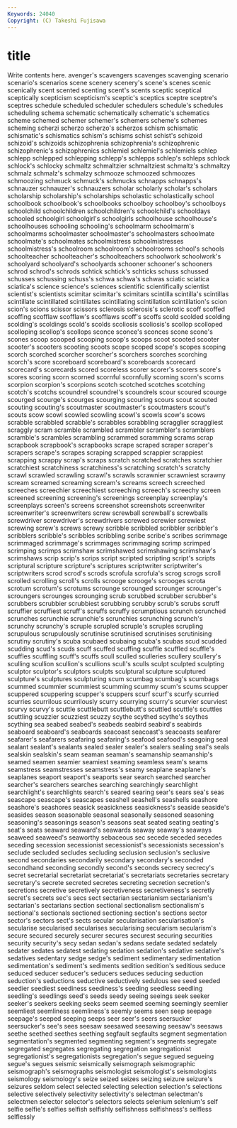 ```yaml
---
Keywords: 24040 
Copyright: (C) Takeshi Fujisawa
---
```


# title

Write contents here.
avenger's scavengers scavenges
scavenging scenario scenario's scenarios scene scenery scenery's scene's scenes scenic
scenically scent scented scenting scent's scents sceptic sceptical sceptically scepticism
scepticism's sceptic's sceptics sceptre sceptre's sceptres schedule scheduled scheduler schedulers
schedule's schedules scheduling schema schematic schematically schematic's schematics scheme schemed
schemer schemer's schemers scheme's schemes scheming scherzi scherzo scherzo's scherzos
schism schismatic schismatic's schismatics schism's schisms schist schist's schizoid schizoid's
schizoids schizophrenia schizophrenia's schizophrenic schizophrenic's schizophrenics schlemiel schlemiel's schlemiels schlep
schlepp schlepped schlepping schlepp's schlepps schlep's schleps schlock schlock's schlocky
schmaltz schmaltzier schmaltziest schmaltz's schmaltzy schmalz schmalz's schmalzy schmooze schmoozed
schmoozes schmoozing schmuck schmuck's schmucks schnapps schnapps's schnauzer schnauzer's schnauzers
scholar scholarly scholar's scholars scholarship scholarship's scholarships scholastic scholastically school
schoolbook schoolbook's schoolbooks schoolboy schoolboy's schoolboys schoolchild schoolchildren schoolchildren's schoolchild's
schooldays schooled schoolgirl schoolgirl's schoolgirls schoolhouse schoolhouse's schoolhouses schooling schooling's
schoolmarm schoolmarm's schoolmarms schoolmaster schoolmaster's schoolmasters schoolmate schoolmate's schoolmates schoolmistress
schoolmistresses schoolmistress's schoolroom schoolroom's schoolrooms school's schools schoolteacher schoolteacher's schoolteachers
schoolwork schoolwork's schoolyard schoolyard's schoolyards schooner schooner's schooners schrod schrod's
schrods schtick schtick's schticks schuss schussed schusses schussing schuss's schwa
schwa's schwas sciatic sciatica sciatica's science science's sciences scientific scientifically
scientist scientist's scientists scimitar scimitar's scimitars scintilla scintilla's scintillas scintillate
scintillated scintillates scintillating scintillation scintillation's scion scion's scions scissor scissors
sclerosis sclerosis's sclerotic scoff scoffed scoffing scofflaw scofflaw's scofflaws scoff's
scoffs scold scolded scolding scolding's scoldings scold's scolds scoliosis scoliosis's
scollop scolloped scolloping scollop's scollops sconce sconce's sconces scone scone's
scones scoop scooped scooping scoop's scoops scoot scooted scooter scooter's
scooters scooting scoots scope scoped scope's scopes scoping scorch scorched
scorcher scorcher's scorchers scorches scorching scorch's score scoreboard scoreboard's scoreboards
scorecard scorecard's scorecards scored scoreless scorer scorer's scorers score's scores
scoring scorn scorned scornful scornfully scorning scorn's scorns scorpion scorpion's
scorpions scotch scotched scotches scotching scotch's scotchs scoundrel scoundrel's scoundrels
scour scoured scourge scourged scourge's scourges scourging scouring scours scout
scouted scouting scouting's scoutmaster scoutmaster's scoutmasters scout's scouts scow scowl
scowled scowling scowl's scowls scow's scows scrabble scrabbled scrabble's scrabbles
scrabbling scragglier scraggliest scraggly scram scramble scrambled scrambler scrambler's scramblers
scramble's scrambles scrambling scrammed scramming scrams scrap scrapbook scrapbook's scrapbooks
scrape scraped scraper scraper's scrapers scrape's scrapes scraping scrapped scrappier
scrappiest scrapping scrappy scrap's scraps scratch scratched scratches scratchier scratchiest
scratchiness scratchiness's scratching scratch's scratchy scrawl scrawled scrawling scrawl's scrawls
scrawnier scrawniest scrawny scream screamed screaming scream's screams screech screeched
screeches screechier screechiest screeching screech's screechy screen screened screening screening's
screenings screenplay screenplay's screenplays screen's screens screenshot screenshots screenwriter screenwriter's
screenwriters screw screwball screwball's screwballs screwdriver screwdriver's screwdrivers screwed screwier
screwiest screwing screw's screws screwy scribble scribbled scribbler scribbler's scribblers
scribble's scribbles scribbling scribe scribe's scribes scrimmage scrimmaged scrimmage's scrimmages
scrimmaging scrimp scrimped scrimping scrimps scrimshaw scrimshawed scrimshawing scrimshaw's scrimshaws
scrip scrip's scrips script scripted scripting script's scripts scriptural scripture
scripture's scriptures scriptwriter scriptwriter's scriptwriters scrod scrod's scrods scrofula scrofula's
scrog scrogs scroll scrolled scrolling scroll's scrolls scrooge scrooge's scrooges
scrota scrotum scrotum's scrotums scrounge scrounged scrounger scrounger's scroungers scrounges
scrounging scrub scrubbed scrubber scrubber's scrubbers scrubbier scrubbiest scrubbing scrubby
scrub's scrubs scruff scruffier scruffiest scruff's scruffs scruffy scrumptious scrunch
scrunched scrunches scrunchie scrunchie's scrunchies scrunching scrunch's scrunchy scrunchy's scruple
scrupled scruple's scruples scrupling scrupulous scrupulously scrutinise scrutinised scrutinises scrutinising
scrutiny scrutiny's scuba scubaed scubaing scuba's scubas scud scudded scudding
scud's scuds scuff scuffed scuffing scuffle scuffled scuffle's scuffles scuffling
scuff's scuffs scull sculled sculleries scullery scullery's sculling scullion scullion's
scullions scull's sculls sculpt sculpted sculpting sculptor sculptor's sculptors sculpts
sculptural sculpture sculptured sculpture's sculptures sculpturing scum scumbag scumbag's scumbags
scummed scummier scummiest scumming scummy scum's scums scupper scuppered scuppering
scupper's scuppers scurf scurf's scurfy scurried scurries scurrilous scurrilously scurry
scurrying scurry's scurvier scurviest scurvy scurvy's scuttle scuttlebutt scuttlebutt's scuttled
scuttle's scuttles scuttling scuzzier scuzziest scuzzy scythe scythed scythe's scythes
scything sea seabed seabed's seabeds seabird seabird's seabirds seaboard seaboard's
seaboards seacoast seacoast's seacoasts seafarer seafarer's seafarers seafaring seafaring's seafood
seafood's seagoing seal sealant sealant's sealants sealed sealer sealer's sealers
sealing seal's seals sealskin sealskin's seam seaman seaman's seamanship seamanship's
seamed seamen seamier seamiest seaming seamless seam's seams seamstress seamstresses
seamstress's seamy seaplane seaplane's seaplanes seaport seaport's seaports sear search
searched searcher searcher's searchers searches searching searchingly searchlight searchlight's searchlights
search's seared searing sear's sears sea's seas seascape seascape's seascapes
seashell seashell's seashells seashore seashore's seashores seasick seasickness seasickness's seaside
seaside's seasides season seasonable seasonal seasonally seasoned seasoning seasoning's seasonings
season's seasons seat seated seating seating's seat's seats seaward seaward's
seawards seaway seaway's seaways seaweed seaweed's seaworthy sebaceous sec secede
seceded secedes seceding secession secessionist secessionist's secessionists secession's seclude secluded
secludes secluding seclusion seclusion's seclusive second secondaries secondarily secondary secondary's
seconded secondhand seconding secondly second's seconds secrecy secrecy's secret secretarial
secretariat secretariat's secretariats secretaries secretary secretary's secrete secreted secretes secreting
secretion secretion's secretions secretive secretively secretiveness secretiveness's secretly secret's secrets
sec's secs sect sectarian sectarianism sectarianism's sectarian's sectarians section sectional
sectionalism sectionalism's sectional's sectionals sectioned sectioning section's sections sector sector's
sectors sect's sects secular secularisation secularisation's secularise secularised secularises secularising
secularism secularism's secure secured securely securer secures securest securing securities
security security's secy sedan sedan's sedans sedate sedated sedately sedater
sedates sedatest sedating sedation sedation's sedative sedative's sedatives sedentary sedge
sedge's sediment sedimentary sedimentation sedimentation's sediment's sediments sedition sedition's seditious
seduce seduced seducer seducer's seducers seduces seducing seduction seduction's seductions
seductive seductively sedulous see seed seeded seedier seediest seediness seediness's
seeding seedless seedling seedling's seedlings seed's seeds seedy seeing seeings
seek seeker seeker's seekers seeking seeks seem seemed seeming seemingly
seemlier seemliest seemliness seemliness's seemly seems seen seep seepage seepage's
seeped seeping seeps seer seer's seers seersucker seersucker's see's sees
seesaw seesawed seesawing seesaw's seesaws seethe seethed seethes seething segfault
segfaults segment segmentation segmentation's segmented segmenting segment's segments segregate segregated
segregates segregating segregation segregationist segregationist's segregationists segregation's segue segued segueing
segue's segues seismic seismically seismograph seismographic seismograph's seismographs seismologist seismologist's
seismologists seismology seismology's seize seized seizes seizing seizure seizure's seizures
seldom select selected selecting selection selection's selections selective selectively selectivity
selectivity's selectman selectman's selectmen selector selector's selectors selects selenium selenium's
self selfie selfie's selfies selfish selfishly selfishness selfishness's selfless selflessly
